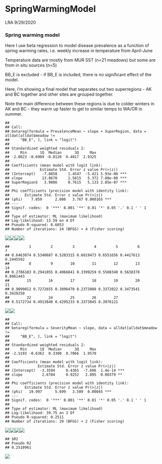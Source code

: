SpringWarmingModel
================
LRA
9/29/2020

### Spring warming model

Here I use beta regression to model disease prevalence as a function of
spring warming rates, i.e. weekly increase in temperature from
April-June

Temperature data are mostly from MUR SST (n=21 meadows) but some are
from in situ sources (n=5)

BB\_E is excluded - if BB\_E is included, there is no significant effect
of the model.

Here, I’m showing a final model that separates out two superregions - AK
and BC together and other sites are grouped together.

Note the main difference between these regions is due to colder winters
in AK and BC - they warm up faster to get to similar temps to WA/OR in
summer.

    ## 
    ## Call:
    ## betareg(formula = PrevalenceMean ~ slope + SuperRegion, data = alldat[alldat$meadow != 
    ##     "BB_E", ], link = "logit")
    ## 
    ## Standardized weighted residuals 2:
    ##     Min      1Q  Median      3Q     Max 
    ## -2.0823 -0.6909 -0.0120  0.4017  2.9325 
    ## 
    ## Coefficients (mean model with logit link):
    ##              Estimate Std. Error z value Pr(>|z|)    
    ## (Intercept)   -7.8858     1.4547  -5.421 5.93e-08 ***
    ## slope         13.8670     2.5815   5.372 7.80e-08 ***
    ## SuperRegionS   3.9086     0.7615   5.133 2.85e-07 ***
    ## 
    ## Phi coefficients (precision model with identity link):
    ##       Estimate Std. Error z value Pr(>|z|)    
    ## (phi)    7.859      2.086   3.767 0.000165 ***
    ## ---
    ## Signif. codes:  0 '***' 0.001 '**' 0.01 '*' 0.05 '.' 0.1 ' ' 1 
    ## 
    ## Type of estimator: ML (maximum likelihood)
    ## Log-likelihood: 13.59 on 4 Df
    ## Pseudo R-squared: 0.6053
    ## Number of iterations: 24 (BFGS) + 4 (Fisher scoring)

![](SpringWarmingModel_files/figure-gfm/model-1.png)<!-- -->![](SpringWarmingModel_files/figure-gfm/model-2.png)<!-- -->![](SpringWarmingModel_files/figure-gfm/model-3.png)<!-- -->![](SpringWarmingModel_files/figure-gfm/model-4.png)<!-- -->

    ##         1         2         3         4         5         6         7 
    ## 0.6463074 0.5340687 0.5203315 0.6819473 0.6551656 0.4417613 0.2445592 
    ##         8         9        10        11        12        13        14 
    ## 0.2786183 0.2941055 0.4066841 0.3399259 0.5508348 0.5638378 0.8961443 
    ##        15        16        17        18        19        20        21 
    ## 0.9099012 0.7272655 0.3896470 0.2373808 0.3372022 0.3473541 0.3428250 
    ##        22        24        25        26        27 
    ## 0.5172734 0.4913840 0.4295233 0.3373845 0.3976121

![](SpringWarmingModel_files/figure-gfm/model-5.png)<!-- -->![](SpringWarmingModel_files/figure-gfm/model-6.png)<!-- -->

    ## 
    ## Call:
    ## betareg(formula = SeverityMean ~ slope, data = alldat[alldat$meadow != 
    ##     "BB_E", ], link = "logit")
    ## 
    ## Standardized weighted residuals 2:
    ##     Min      1Q  Median      3Q     Max 
    ## -2.5193 -0.6362  0.3300  0.7066  1.9570 
    ## 
    ## Coefficients (mean model with logit link):
    ##             Estimate Std. Error z value Pr(>|z|)    
    ## (Intercept)  -3.3594     0.4365  -7.696  1.4e-14 ***
    ## slope         2.6784     0.9252   2.895  0.00379 ** 
    ## 
    ## Phi coefficients (precision model with identity link):
    ##       Estimate Std. Error z value Pr(>|z|)    
    ## (phi)   19.997      5.699   3.509  0.00045 ***
    ## ---
    ## Signif. codes:  0 '***' 0.001 '**' 0.01 '*' 0.05 '.' 0.1 ' ' 1 
    ## 
    ## Type of estimator: ML (maximum likelihood)
    ## Log-likelihood: 39.75 on 3 Df
    ## Pseudo R-squared: 0.2511
    ## Number of iterations: 20 (BFGS) + 2 (Fisher scoring)

![](SpringWarmingModel_files/figure-gfm/severity-1.png)<!-- -->![](SpringWarmingModel_files/figure-gfm/severity-2.png)<!-- -->![](SpringWarmingModel_files/figure-gfm/severity-3.png)<!-- -->![](SpringWarmingModel_files/figure-gfm/severity-4.png)<!-- -->

    ## $R2
    ## Pseudo R2 
    ## 0.2510961

![](SpringWarmingModel_files/figure-gfm/severity-5.png)<!-- -->
